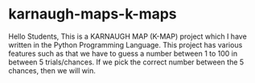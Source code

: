 # karnaugh-maps-k-maps
Hello Students, This is a KARNAUGH MAP (K-MAP) project which I have written in the Python Programming Language. This project has various features such as that we have to guess a number between 1 to 100 in between 5 trials/chances. If we pick the correct number between the 5 chances, then we will win.
